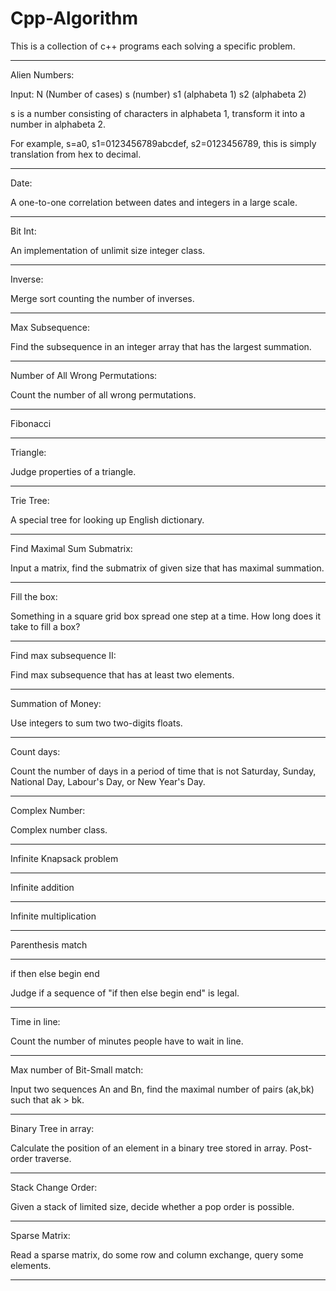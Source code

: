 # Cpp-Algorithm
This is a collection of c++ programs each solving a specific problem.

--------------------------------------------------------------------------------
Alien Numbers:

Input:
N (Number of cases)
s (number) s1 (alphabeta 1) s2 (alphabeta 2)

s is a number consisting of characters in alphabeta 1,
transform it into a number in alphabeta 2.

For example, s=a0, s1=0123456789abcdef, s2=0123456789,
this is simply translation from hex to decimal.

--------------------------------------------------------------------------------
Date:

A one-to-one correlation between dates and integers in a large scale.

--------------------------------------------------------------------------------
Bit Int:

An implementation of unlimit size integer class.

--------------------------------------------------------------------------------
Inverse:

Merge sort counting the number of inverses.

--------------------------------------------------------------------------------
Max Subsequence:

Find the subsequence in an integer array that has the largest summation.

--------------------------------------------------------------------------------
Number of All Wrong Permutations:

Count the number of all wrong permutations.

--------------------------------------------------------------------------------
Fibonacci

--------------------------------------------------------------------------------
Triangle:

Judge properties of a triangle.

--------------------------------------------------------------------------------
Trie Tree:

A special tree for looking up English dictionary.

--------------------------------------------------------------------------------
Find Maximal Sum Submatrix:

Input a matrix, find the submatrix of given size that has maximal summation.

--------------------------------------------------------------------------------
Fill the box:

Something in a square grid box spread one step at a time.
How long does it take to fill a box?

--------------------------------------------------------------------------------
Find max subsequence II:

Find max subsequence that has at least two elements.

--------------------------------------------------------------------------------
Summation of Money:

Use integers to sum two two-digits floats.

--------------------------------------------------------------------------------
Count days:

Count the number of days in a period of time that is not Saturday, Sunday,
National Day, Labour's Day, or New Year's Day.

--------------------------------------------------------------------------------
Complex Number:

Complex number class.

--------------------------------------------------------------------------------
Infinite Knapsack problem

--------------------------------------------------------------------------------
Infinite addition

--------------------------------------------------------------------------------
Infinite multiplication

--------------------------------------------------------------------------------
Parenthesis match

--------------------------------------------------------------------------------
if then else begin end

Judge if a sequence of "if then else begin end" is legal.

--------------------------------------------------------------------------------
Time in line:

Count the number of minutes people have to wait in line.

--------------------------------------------------------------------------------
Max number of Bit-Small match:

Input two sequences An and Bn, find the maximal number of pairs (ak,bk)
such that ak > bk.

--------------------------------------------------------------------------------
Binary Tree in array:

Calculate the position of an element in a binary tree stored in array.
Post-order traverse.

--------------------------------------------------------------------------------
Stack Change Order:

Given a stack of limited size, decide whether a pop order is possible.

--------------------------------------------------------------------------------
Sparse Matrix:

Read a sparse matrix, do some row and column exchange, query some elements.

--------------------------------------------------------------------------------
